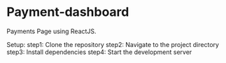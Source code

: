 # Payment-dashboard
 Payments Page using ReactJS. 

Setup:
step1: Clone the repository
step2: Navigate to the project directory
step3: Install dependencies
step4: Start the development server
